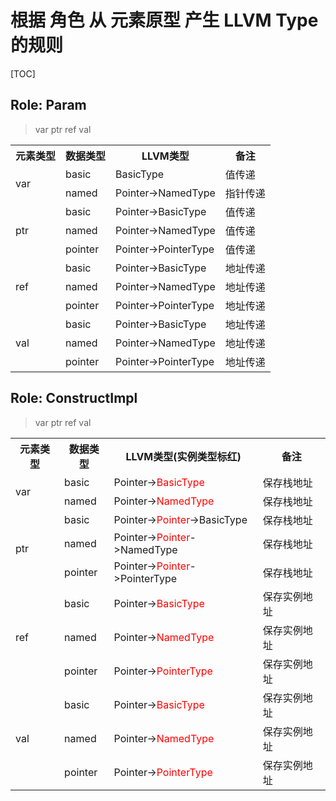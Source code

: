 # 根据 角色 从 元素原型 产生 LLVM Type 的规则

[TOC]

## Role: Param

> var ptr ref val

<table>
    <tr>
        <th>元素类型</th>
        <th>数据类型</th>
        <th>LLVM类型</th>
        <th>备注</th>
    </tr>
    <tr>
        <td rowspan='2'>var</td>
        <td>basic</td>
        <td>BasicType</td>
        <td>值传递</td>
    </tr>
    <tr>
        <td>named</td>
        <td>Pointer->NamedType</td>
        <td>指针传递</td>
    </tr>
    <tr>
        <td rowspan='3'>ptr</td>
        <td>basic</td>
        <td>Pointer->BasicType</td>
        <td>值传递</td>
    </tr>
    <tr>
        <td>named</td>
        <td>Pointer->NamedType</td>
        <td>值传递</td>
    </tr>
    <tr>
        <td>pointer</td>
        <td>Pointer->PointerType</td>
        <td>值传递</td>
    </tr>
    <tr>
        <td rowspan='3'>ref</td>
        <td>basic</td>
        <td>Pointer->BasicType</td>
        <td>地址传递</td>
    </tr>
    <tr>
        <td>named</td>
        <td>Pointer->NamedType</td>
        <td>地址传递</td>
    </tr>
    <tr>
        <td>pointer</td>
        <td>Pointer->PointerType</td>
        <td>地址传递</td>
    </tr>
    <tr>
        <td rowspan='3'>val</td>
        <td>basic</td>
        <td>Pointer->BasicType</td>
        <td>地址传递</td>
    </tr>
    <tr>
        <td>named</td>
        <td>Pointer->NamedType</td>
        <td>地址传递</td>
    </tr>
    <tr>
        <td>pointer</td>
        <td>Pointer->PointerType</td>
        <td>地址传递</td>
    </tr>
</table>

## Role: ConstructImpl

> var ptr ref val

<table>
    <tr>
        <th>元素类型</th>
        <th>数据类型</th>
        <th>LLVM类型(实例类型标红)</th>
        <th>备注</th>
    </tr>
    <tr>
        <td rowspan='2'>var</td>
        <td>basic</td>
        <td>Pointer-><span style='color:red;'>BasicType</span></td>
        <td>保存栈地址</td>
    </tr>
    <tr>
        <td>named</td>
        <td>Pointer-><span style='color:red'>NamedType</span></td>
        <td>保存栈地址</td>
    </tr>
    <tr>
        <td rowspan='3'>ptr</td>
        <td>basic</td>
        <td>Pointer-><span style='color:red'>Pointer</span>->BasicType</td>
        <td>保存栈地址</td>
    </tr>
    <tr>
        <td>named</td>
        <td>Pointer-><span style='color:red'>Pointer</span>->NamedType</td>
        <td>保存栈地址</td>
    </tr>
    <tr>
        <td>pointer</td>
        <td>Pointer-><span style='color:red'>Pointer</span>->PointerType</td>
        <td>保存栈地址</td>
    </tr>
    <tr>
        <td rowspan='3'>ref</td>
        <td>basic</td>
        <td>Pointer-><span style='color:red'>BasicType</span></td>
        <td>保存实例地址</td>
    </tr>
    <tr>
        <td>named</td>
        <td>Pointer-><span style='color:red'>NamedType</span></td>
        <td>保存实例地址</td>
    </tr>
    <tr>
        <td>pointer</td>
        <td>Pointer-><span style='color:red'>PointerType</span></td>
        <td>保存实例地址</td>
    </tr>
    <tr>
        <td rowspan='3'>val</td>
        <td>basic</td>
        <td>Pointer-><span style='color:red'>BasicType</span></td>
        <td>保存实例地址</td>
    </tr>
    <tr>
        <td>named</td>
        <td>Pointer-><span style='color:red'>NamedType</span></td>
        <td>保存实例地址</td>
    </tr>
    <tr>
        <td>pointer</td>
        <td>Pointer-><span style='color:red'>PointerType</span></td>
        <td>保存实例地址</td>
    </tr>
</table>
